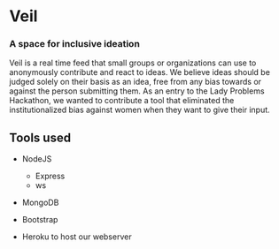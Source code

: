 # Veil
### A space for inclusive ideation
Veil is a real time feed that small groups or organizations can use to anonymously contribute and react to ideas. We believe ideas should be judged solely on their basis as an idea, free from any bias towards or against the person submitting them. As an entry to the Lady Problems Hackathon, we wanted to contribute a tool that eliminated the institutionalized bias against women when they want to give their input. 

## Tools used

- NodeJS
  - Express
  - ws
- MongoDB
- Bootstrap

- Heroku to host our webserver
